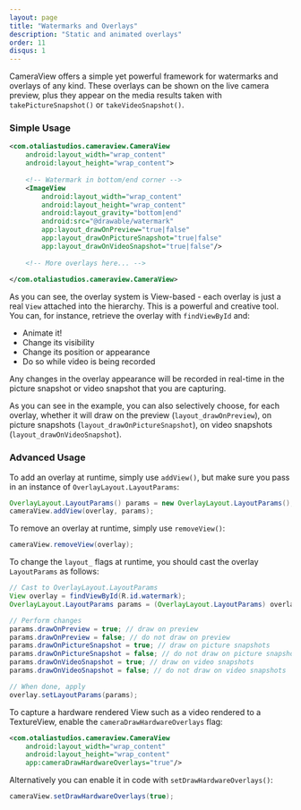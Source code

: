 ```yaml
---
layout: page
title: "Watermarks and Overlays"
description: "Static and animated overlays"
order: 11
disqus: 1
---
```


CameraView offers a simple yet powerful framework for watermarks and overlays of any kind.
These overlays can be shown on the live camera preview, plus they appear on the media results
taken with `takePictureSnapshot()` or `takeVideoSnapshot()`.

### Simple Usage

```xml
<com.otaliastudios.cameraview.CameraView
    android:layout_width="wrap_content"
    android:layout_height="wrap_content">
    
    <!-- Watermark in bottom/end corner -->
    <ImageView
        android:layout_width="wrap_content"
        android:layout_height="wrap_content"
        android:layout_gravity="bottom|end"
        android:src="@drawable/watermark"
        app:layout_drawOnPreview="true|false"
        app:layout_drawOnPictureSnapshot="true|false"
        app:layout_drawOnVideoSnapshot="true|false"/>
        
    <!-- More overlays here... -->
        
</com.otaliastudios.cameraview.CameraView>
```

As you can see, the overlay system is View-based - each overlay is just a real `View` attached
into the hierarchy. This is a powerful and creative tool. You can, for instance, retrieve the
overlay with `findViewById` and:

- Animate it!
- Change its visibility
- Change its position or appearance
- Do so while video is being recorded

Any changes in the overlay appearance will be recorded in real-time in the picture snapshot
or video snapshot that you are capturing.
 
As you can see in the example, you can also selectively choose, for each overlay, whether it
will draw on the preview (`layout_drawOnPreview`), on picture snapshots (`layout_drawOnPictureSnapshot`), 
on video snapshots (`layout_drawOnVideoSnapshot`).
 
### Advanced Usage

To add an overlay at runtime, simply use `addView()`, but make sure you pass in an instance of
`OverlayLayout.LayoutParams`:

```java
OverlayLayout.LayoutParams() params = new OverlayLayout.LayoutParams();
cameraView.addView(overlay, params);
```

To remove an overlay at runtime, simply use `removeView()`:

```java
cameraView.removeView(overlay);
```

To change the `layout_` flags at runtime, you should cast the overlay `LayoutParams` as follows:

```java
// Cast to OverlayLayout.LayoutParams
View overlay = findViewById(R.id.watermark);
OverlayLayout.LayoutParams params = (OverlayLayout.LayoutParams) overlay.getLayoutParams();

// Perform changes
params.drawOnPreview = true; // draw on preview
params.drawOnPreview = false; // do not draw on preview
params.drawOnPictureSnapshot = true; // draw on picture snapshots
params.drawOnPictureSnapshot = false; // do not draw on picture snapshots
params.drawOnVideoSnapshot = true; // draw on video snapshots
params.drawOnVideoSnapshot = false; // do not draw on video snapshots

// When done, apply
overlay.setLayoutParams(params);
```

To capture a hardware rendered View such as a video rendered to a TextureView, enable the
`cameraDrawHardwareOverlays` flag:

```xml
<com.otaliastudios.cameraview.CameraView
    android:layout_width="wrap_content"
    android:layout_height="wrap_content"
    app:cameraDrawHardwareOverlays="true"/>
```

Alternatively you can enable it in code with `setDrawHardwareOverlays()`:

```java
cameraView.setDrawHardwareOverlays(true);
```